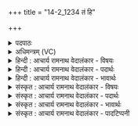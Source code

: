 +++
title = "14-2_1234 तं हि"

+++
<details><summary>पदपाठः</summary>

त꣢म्। हि। स्व꣣रा꣡ज꣢म्। स्व꣣। रा꣡ज꣢꣯म्। वृ꣣षभ꣢म्। तम्। ओ꣡ज꣢꣯सा। धि꣣ष꣡णे꣣इ꣡ति꣢। नि꣣ष्टतक्ष꣡तुः꣢। निः꣣। ततक्ष꣡तुः꣢। उ꣣त꣢। उ꣣पमा꣡ना꣢म्। उ꣣प। मा꣡ना꣢꣯म्। प्र꣣थमः꣢। नि। सी꣣दसि। सो꣡म꣢꣯कामम्। सो꣡म꣢꣯। का꣣मम्। हि꣢। ते꣣। म꣡नः꣢꣯। १२३४।
</details>

<details><summary>अधिमन्त्रम् (VC)</summary>

- इन्द्रः
- भर्गः प्रागाथः
- बार्हतः प्रगाथः (विषमा बृहती, समा सतोबृहती)
- पञ्चमः
</details>

<details><summary>हिन्दी : आचार्य रामनाथ वेदालंकार - विषयः</summary>

अगले मन्त्र में पुनः आचार्य का विषय है।
</details>

<details><summary>हिन्दी : आचार्य रामनाथ वेदालंकार - पदार्थः</summary>

पदार्थान्वयभाषाः -  (तं हि स्वराजम्) विद्या के सूर्य उस आचार्य को, (तं वृषभम्) विद्या के वर्षक उस आचार्य को (धिषणे) विद्या तथा वाणी ने (निष्टतक्षतुः) संस्कृत किया हुआ है। अब प्रत्यक्षरूप में कहते हैं—(उत) और,हे आचार्यवर ! आप (उपमानाम्) उपमानों के मध्य (प्रथमः) श्रेष्ठ होकर (निषीदसि) स्थित हो। (ते मनः) आपका मन (सोमकामं हि) ज्ञानरस के प्रदान का इच्छुक है ॥२॥
</details>

<details><summary>हिन्दी : आचार्य रामनाथ वेदालंकार - भावार्थः</summary>

भावार्थभाषाः -  वही आचार्य श्रेष्ठ है, जिसका विद्या-वैभव और वाणी-वैभव दोनों ही उत्कृष्ट हों ॥२॥ इस खण्ड में परमात्मा, आचार्य, उपासनायज्ञ, आनन्दरस और प्रसङ्गतः राजा का वर्णन होने से इस खण्ड की पूर्व खण्ड के साथ सङ्गति जाननी चाहिए ॥ नवम अध्याय में सप्तम खण्ड समाप्त ॥
</details>

<details><summary>संस्कृत : आचार्य रामनाथ वेदालंकार - विषयः</summary>

अथ पुनरप्याचार्यो वर्ण्यते।
</details>

<details><summary>संस्कृत : आचार्य रामनाथ वेदालंकार - पदार्थः</summary>

पदार्थान्वयभाषाः -  (तं हि स्वराजम्) तं खलु विद्यायाः सूर्यम् आचार्यम्, (तं वृषभम्) तं विद्यावर्षकम् आचार्यम् (धिषणे) विद्या वाक् च।[विद्या वै धिषणा तै० सं० ५।१।७।२,धिषणा वाग्,धिषेर्दधात्यर्थे,धीसादिनीति वा धीसानिनीति वा। निरु० ८।३।] (ओजसा) तेजसा (निष्टतक्षतुः) संस्कृतवत्यौ।[निरित्येष समित्येतस्य स्थाने। निरु० १२।७।]अथ प्रत्यक्षकृतमाह—(उत) अपि च,हे आचार्यवर ! त्वम् (उपमानाम्) उपमानानां मध्ये (प्रथमः) श्रेष्ठः सन् (निषीदसि) निषण्णोऽसि। (ते मनः) तव मानसम् (सोमकामं हि) ज्ञानरसप्रदानेच्छुकं किल विद्यते ॥२॥
</details>

<details><summary>संस्कृत : आचार्य रामनाथ वेदालंकार - भावार्थः</summary>

भावार्थभाषाः -  स एवाचार्यः श्रेष्ठो यस्य विद्यावैभवं वाग्वैभवं चोभयमप्युत्कृष्टम् ॥२॥ अस्मिन् खण्डे परमात्मन आचार्यस्योपासनायज्ञस्यानन्दरसस्य प्रसङ्गतो नृपतेश्च वर्णनादेतत्खण्डस्य पूर्वखण्डेन संगतिर्वेद्या ॥
</details>

<details><summary>संस्कृत : आचार्य रामनाथ वेदालंकार - पादटिप्पनी</summary>

टिप्पणी:   १. ऋ० ८।६१।२, अथ० २०।११३।२, उभयत्र ‘तमोजसे’ इति भेदः।
</details>
